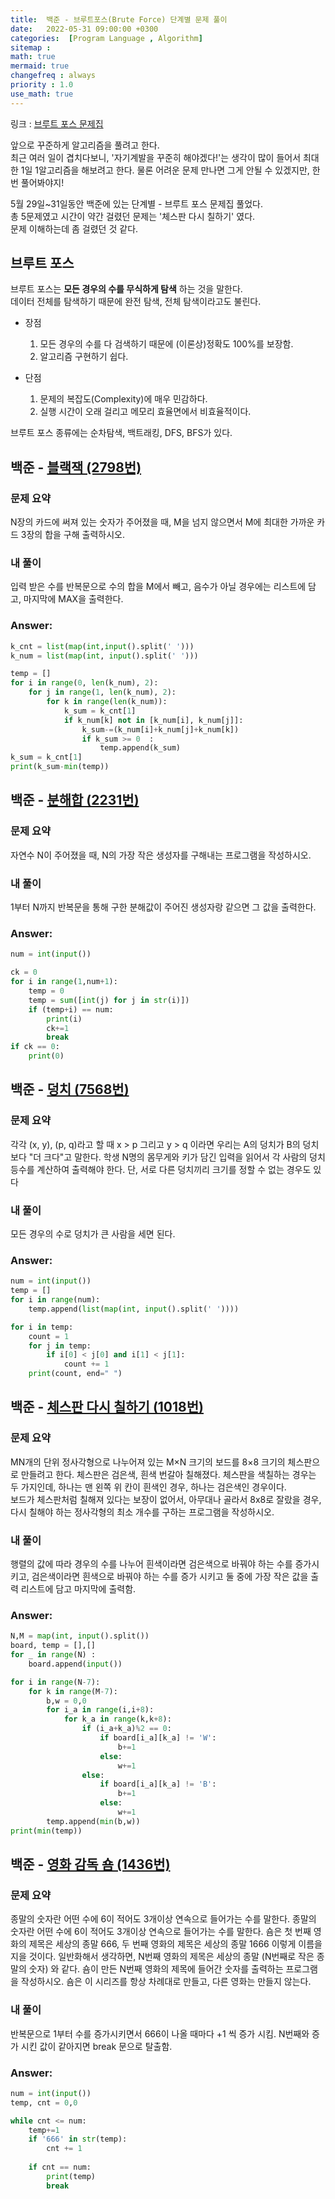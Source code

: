 ```yaml
---
title:  백준 - 브루트포스(Brute Force) 단계별 문제 풀이
date:   2022-05-31 09:00:00 +0300
categories:  [Program Language , Algorithm]
sitemap :
math: true
mermaid: true
changefreq : always
priority : 1.0
use_math: true
---
```


링크 : [브루트 포스 문제집](https://www.acmicpc.net/step/22)  

앞으로 꾸준하게 알고리즘을 풀려고 한다.  
최근 여러 일이 겹치다보니, '자기계발을 꾸준히 해야겠다!'는 생각이 많이 들어서 최대한 1일 1알고리즘을 해보려고 한다. 물론 어려운 문제 만나면 그게 안될 수 있겠지만, 한번  풀어봐야지!    

5월 29일~31일동안 백준에 있는 단계별 - 브루트 포스 문제집 풀었다.   
총 5문제였고 시간이 약간 걸렸던 문제는 '체스판 다시 칠하기' 였다.   
문제 이해하는데 좀 걸렸던 것 같다.   

## 브루트 포스

브루트 포스는 **모든 경우의 수를 무식하게 탐색** 하는 것을 말한다.  
데이터 전체를 탐색하기 때문에 완전 탐색, 전체 탐색이라고도 불린다.  

* 장점 
    1. 모든 경우의 수를 다 검색하기 때문에 (이론상)정확도 100%를 보장함.
    2. 알고리즘 구현하기 쉽다.

* 단점  
    1. 문제의 복잡도(Complexity)에 매우 민감하다.
    2. 실행 시간이 오래 걸리고 메모리 효율면에서 비효율적이다. 


브루트 포스 종류에는 순차탐색, 백트래킹, DFS, BFS가 있다.


## 백준 - [블랙잭 (2798번)](https://www.acmicpc.net/problem/2798)
### 문제 요약
N장의 카드에 써져 있는 숫자가 주어졌을 때, M을 넘지 않으면서 M에 최대한 가까운 카드 3장의 합을 구해 출력하시오.


### 내 풀이
입력 받은 수를 반복문으로 수의 합을 M에서 빼고, 음수가 아닐 경우에는 리스트에 담고, 마지막에 MAX을 출력한다. 

### **Answer:**

```python 
k_cnt = list(map(int,input().split(' ')))
k_num = list(map(int, input().split(' ')))

temp = []
for i in range(0, len(k_num), 2):
    for j in range(1, len(k_num), 2):        
        for k in range(len(k_num)):
            k_sum = k_cnt[1]
            if k_num[k] not in [k_num[i], k_num[j]]:
                k_sum-=(k_num[i]+k_num[j]+k_num[k])
                if k_sum >= 0  :
                    temp.append(k_sum)
k_sum = k_cnt[1]
print(k_sum-min(temp))
```

## 백준 - [분해합 (2231번)](https://www.acmicpc.net/problem/2231)

### 문제 요약
자연수 N이 주어졌을 때, N의 가장 작은 생성자를 구해내는 프로그램을 작성하시오.

### 내 풀이 
1부터 N까지 반복문을 통해 구한 분해값이 주어진 생성자랑 같으면 그 값을 출력한다.

### **Answer:**

```python 
num = int(input())

ck = 0
for i in range(1,num+1):
    temp = 0
    temp = sum([int(j) for j in str(i)])
    if (temp+i) == num:
        print(i)
        ck+=1
        break
if ck == 0:
    print(0)
```

## 백준 - [덩치 (7568번)](https://www.acmicpc.net/problem/7568)

### 문제 요약
 각각 (x, y), (p, q)라고 할 때 x > p 그리고 y > q 이라면 우리는 A의 덩치가 B의 덩치보다 "더 크다"고 말한다. 학생 N명의 몸무게와 키가 담긴 입력을 읽어서 각 사람의 덩치 등수를 계산하여 출력해야 한다. 단, 서로 다른 덩치끼리 크기를 정할 수 없는 경우도 있다


### 내 풀이
모든 경우의 수로 덩치가 큰 사람을 세면 된다. 

### **Answer:**

```python 
num = int(input())
temp = []
for i in range(num):
    temp.append(list(map(int, input().split(' '))))

for i in temp:
    count = 1
    for j in temp:
        if i[0] < j[0] and i[1] < j[1]:
            count += 1
    print(count, end=" ")
```    

## 백준 - [체스판 다시 칠하기 (1018번)](https://www.acmicpc.net/problem/1018)

### 문제 요약
  MN개의 단위 정사각형으로 나누어져 있는 M×N 크기의 보드를 8×8 크기의 체스판으로 만들려고 한다. 
  체스판은 검은색, 흰색 번갈아 칠해졌다. 
  체스판을 색칠하는 경우는 두 가지인데, 하나는 맨 왼쪽 위 칸이 흰색인 경우, 하나는 검은색인 경우이다.  
  보드가 체스판처럼 칠해져 있다는 보장이 없어서, 아무대나 골라서 8x8로 잘랐을 경우, 다시 칠해야 하는 정사각형의 최소 개수를 구하는 프로그램을 작성하시오.

### 내 풀이
행렬의 값에 따라 경우의 수를 나누어 흰색이라면 검은색으로 바꿔야 하는 수를 증가시키고,
검은색이라면 흰색으로 바꿔야 하는 수를 증가 시키고 둘 중에 가장 작은 값을 출력 리스트에 담고 마지막에 출력함. 

### **Answer:**

```python 
N,M = map(int, input().split())
board, temp = [],[]
for _ in range(N) :
    board.append(input())

for i in range(N-7):
    for k in range(M-7):
        b,w = 0,0 
        for i_a in range(i,i+8):
            for k_a in range(k,k+8):
                if (i_a+k_a)%2 == 0:
                    if board[i_a][k_a] != 'W':
                        b+=1
                    else:
                        w+=1
                else:
                    if board[i_a][k_a] != 'B':
                        b+=1
                    else:
                        w+=1
        temp.append(min(b,w))
print(min(temp))
```   

## 백준 - [영화 감독 숌 (1436번)](https://www.acmicpc.net/problem/1436)

### 문제 요약
종말의 숫자란 어떤 수에 6이 적어도 3개이상 연속으로 들어가는 수를 말한다. 종말의 숫자란 어떤 수에 6이 적어도 3개이상 연속으로 들어가는 수를 말한다.
숌은 첫 번째 영화의 제목은 세상의 종말 666, 두 번째 영화의 제목은 세상의 종말 1666 이렇게 이름을 지을 것이다. 일반화해서 생각하면, N번째 영화의 제목은 세상의 종말 (N번째로 작은 종말의 숫자) 와 같다. 숌이 만든 N번째 영화의 제목에 들어간 숫자를 출력하는 프로그램을 작성하시오. 숌은 이 시리즈를 항상 차례대로 만들고, 다른 영화는 만들지 않는다.

### 내 풀이
반복문으로 1부터 수를 증가시키면서 666이 나올 때마다 +1 씩 증가 시킴. N번째와 증가 시킨 값이 같아지면 break 문으로 탈출함.

### **Answer:**

```python
num = int(input())
temp, cnt = 0,0

while cnt <= num:
    temp+=1
    if '666' in str(temp):
        cnt += 1
        
    if cnt == num:
        print(temp)
        break
```